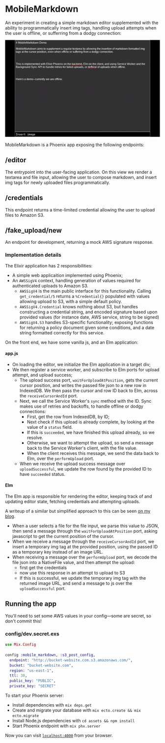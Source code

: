 # MobileMarkdown

An experiment in creating a simple markdown editor supplemented with the ability
to programmatically insert img tags, handling upload attempts when the user is
offline, or sufferring from a dodgy connection:

![](/mobile-markdown-demo.gif)

MobileMarkdown is a Phoenix app exposing the following endpoints:

## /editor

The entrypoint into the user-facing application. On this view we render a
textarea and file input, allowing the user to compose markdown, and insert img
tags for newly uploaded files programmatically.

## /credentials

This endpoint returns a time-limited credential allowing the user to upload
files to Amazon S3.

## /fake_upload/new

An endpoint for development, returning a mock AWS signature response.

### Implementation details

The Elixir application has 2 responsibilities:

* A simple web applicaition implemented using Phoenix;
* An `AWSSigV4` context, handling generation of values required for authenticated
uploads to Amazon S3.
  * `AWSSigV4` is the main public interface for this functionality. Calling
  `get_credential/5` returns a `%Credential{}` populated with values allowing
  upload to S3, with a simple default policy.
  * `AWSSigV4.Credential` knows nothing about S3, but handles constructing a
  credential string, and encoded signature based upon provided values (for
  instance date, AWS service, string to be signed)
  * `AWSSigV4.S3` handles S3-specific functionality; exposing functions for
  returning a policy document given some conditions, and a date string formatted
  correctly for this service.

On the front end, we have some vanilla js, and an Elm application:

#### app.js

* On loading the editor, we initialize the Elm application in a target div;
* We then register a service worker, and subscribe to Elm ports for upload
attempt, and upload success;
  * The upload success port, `waitForUploadAtPosition`, gets the current cursor
  position, and writes the passed file json to a new row in IndexedDB. We then
  pass the cursor and row ID back to Elm, across the `receiveCursorAndId` port.
  * Next, we call the Service Worker's `sync` method with the ID. Sync makes use
  of retries and backoffs, to handle offline or dodgy connections:
    * First, get the row from IndexedDB, by ID;
    * Next check if this upload is already complete, by looking at the value of
    a `status` field.
    * If this is `succeeded`, we have finished this upload already, so we
    resolve.
    * Otherwise, we want to attempt the upload, so send a message back to the
    Service Worker's client, with the file value.
    * When the client receives this message, we send the data back to Elm, over
    the `performUpload` port.
  * When  we receive the upload success message over `uploadSuccessful`, we
  update the row found by the provided ID to have `succeeded` status.

#### Elm

The Elm app is responsible for rendering the editor, keeping track of and
updating editor state, fetching credentials and attempting uploads.

A writeup of a similar but simplified approach to this can be seen [on my blog](https://notes.eellson.com/2018/02/26/offline-post-requests-with-elm-and-service-worker/).

* When a user selects a file for the file input, we parse this value to JSON,
then send a message through the `waitForUploadAtPosition` port, asking javascript
to get the current position of the cursor.
* When we receive a message through the `receiveCursorAndId` port, we insert a
temporary img tag at the provided position, using the passed ID as a temporary
key instead of an image URL.
* When receiving a message over the `performUpload` port, we decode the file
json into a NativeFile value, and then attempt the upload:
  * first get the credentials
  * now use this response in an attempt to upload to S3
  * If this is successful, we update the temporary img tag with the returned
  image URL, and send a message to js over the `uploadSuccessful` port.

## Running the app

You'll need to set some AWS values in your config&mdash;some are secret, so don't commit this!

### config/dev.secret.exs
```elixir
use Mix.Config

config :mobile_markdown, :s3_post_config,
  endpoint: "http://bucket-website.com.s3.amazonaws.com/",
  bucket: "bucket-website.com",
  region: "us-east-1",
  ttl: 30,
  public_key: "PUBLIC",
  private_key: "SECRET"

```

To start your Phoenix server:

  * Install dependencies with `mix deps.get`
  * Create and migrate your database with `mix ecto.create && mix ecto.migrate`
  * Install Node.js dependencies with `cd assets && npm install`
  * Start Phoenix endpoint with `mix phx.server`

Now you can visit [`localhost:4000`](http://localhost:4000) from your browser.
